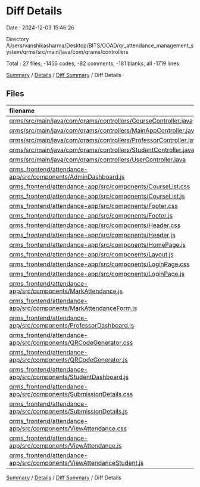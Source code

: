 # Diff Details

Date : 2024-12-03 15:46:26

Directory /Users/vanshikasharma/Desktop/BITS/OOAD/qr_attendance_management_system/qrms/src/main/java/com/qrams/controllers

Total : 27 files,  -1456 codes, -82 comments, -181 blanks, all -1719 lines

[Summary](results.md) / [Details](details.md) / [Diff Summary](diff.md) / Diff Details

## Files
| filename | language | code | comment | blank | total |
| :--- | :--- | ---: | ---: | ---: | ---: |
| [qrms/src/main/java/com/qrams/controllers/CourseController.java](/qrms/src/main/java/com/qrams/controllers/CourseController.java) | Java | 89 | 8 | 26 | 123 |
| [qrms/src/main/java/com/qrams/controllers/MainAppController.java](/qrms/src/main/java/com/qrams/controllers/MainAppController.java) | Java | 15 | 0 | 4 | 19 |
| [qrms/src/main/java/com/qrams/controllers/ProfessorController.java](/qrms/src/main/java/com/qrams/controllers/ProfessorController.java) | Java | 35 | 0 | 8 | 43 |
| [qrms/src/main/java/com/qrams/controllers/StudentController.java](/qrms/src/main/java/com/qrams/controllers/StudentController.java) | Java | 86 | 0 | 20 | 106 |
| [qrms/src/main/java/com/qrams/controllers/UserController.java](/qrms/src/main/java/com/qrams/controllers/UserController.java) | Java | 74 | 3 | 16 | 93 |
| [qrms_frontend/attendance-app/src/components/AdminDashboard.js](/qrms_frontend/attendance-app/src/components/AdminDashboard.js) | JavaScript | -13 | 0 | -6 | -19 |
| [qrms_frontend/attendance-app/src/components/CourseList.css](/qrms_frontend/attendance-app/src/components/CourseList.css) | CSS | -24 | 0 | -5 | -29 |
| [qrms_frontend/attendance-app/src/components/CourseList.js](/qrms_frontend/attendance-app/src/components/CourseList.js) | JavaScript | -34 | -1 | -5 | -40 |
| [qrms_frontend/attendance-app/src/components/Footer.css](/qrms_frontend/attendance-app/src/components/Footer.css) | CSS | -30 | -1 | -7 | -38 |
| [qrms_frontend/attendance-app/src/components/Footer.js](/qrms_frontend/attendance-app/src/components/Footer.js) | JavaScript | -16 | -1 | -4 | -21 |
| [qrms_frontend/attendance-app/src/components/Header.css](/qrms_frontend/attendance-app/src/components/Header.css) | CSS | -46 | -1 | -10 | -57 |
| [qrms_frontend/attendance-app/src/components/Header.js](/qrms_frontend/attendance-app/src/components/Header.js) | JavaScript | -36 | -1 | -6 | -43 |
| [qrms_frontend/attendance-app/src/components/HomePage.js](/qrms_frontend/attendance-app/src/components/HomePage.js) | JavaScript | -40 | -11 | -9 | -60 |
| [qrms_frontend/attendance-app/src/components/Layout.js](/qrms_frontend/attendance-app/src/components/Layout.js) | JavaScript | -93 | -8 | -8 | -109 |
| [qrms_frontend/attendance-app/src/components/LoginPage.css](/qrms_frontend/attendance-app/src/components/LoginPage.css) | CSS | -70 | -3 | -13 | -86 |
| [qrms_frontend/attendance-app/src/components/LoginPage.js](/qrms_frontend/attendance-app/src/components/LoginPage.js) | JavaScript | -141 | -7 | -17 | -165 |
| [qrms_frontend/attendance-app/src/components/MarkAttendance.js](/qrms_frontend/attendance-app/src/components/MarkAttendance.js) | JavaScript | -52 | -6 | -10 | -68 |
| [qrms_frontend/attendance-app/src/components/MarkAttendanceForm.js](/qrms_frontend/attendance-app/src/components/MarkAttendanceForm.js) | JavaScript | -159 | 0 | -18 | -177 |
| [qrms_frontend/attendance-app/src/components/ProfessorDashboard.js](/qrms_frontend/attendance-app/src/components/ProfessorDashboard.js) | JavaScript | -146 | 0 | -11 | -157 |
| [qrms_frontend/attendance-app/src/components/QRCodeGenerator.css](/qrms_frontend/attendance-app/src/components/QRCodeGenerator.css) | CSS | -26 | 0 | -4 | -30 |
| [qrms_frontend/attendance-app/src/components/QRCodeGenerator.js](/qrms_frontend/attendance-app/src/components/QRCodeGenerator.js) | JavaScript | -81 | -6 | -10 | -97 |
| [qrms_frontend/attendance-app/src/components/StudentDashboard.js](/qrms_frontend/attendance-app/src/components/StudentDashboard.js) | JavaScript | -81 | 0 | -9 | -90 |
| [qrms_frontend/attendance-app/src/components/SubmissionDetails.css](/qrms_frontend/attendance-app/src/components/SubmissionDetails.css) | CSS | -103 | -4 | -24 | -131 |
| [qrms_frontend/attendance-app/src/components/SubmissionDetails.js](/qrms_frontend/attendance-app/src/components/SubmissionDetails.js) | JavaScript | -46 | -5 | -14 | -65 |
| [qrms_frontend/attendance-app/src/components/ViewAttendance.css](/qrms_frontend/attendance-app/src/components/ViewAttendance.css) | CSS | -29 | -2 | -7 | -38 |
| [qrms_frontend/attendance-app/src/components/ViewAttendance.js](/qrms_frontend/attendance-app/src/components/ViewAttendance.js) | JavaScript | -238 | -17 | -27 | -282 |
| [qrms_frontend/attendance-app/src/components/ViewAttendanceStudent.js](/qrms_frontend/attendance-app/src/components/ViewAttendanceStudent.js) | JavaScript | -251 | -19 | -31 | -301 |

[Summary](results.md) / [Details](details.md) / [Diff Summary](diff.md) / Diff Details